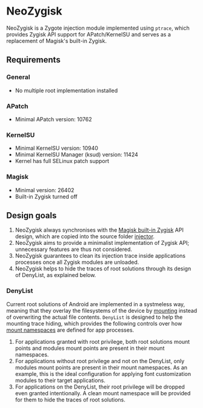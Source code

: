# NeoZygisk

NeoZygisk is a Zygote injection module implemented using `ptrace`, which provides Zygisk API support for APatch/KernelSU and serves as a replacement of Magisk's built-in Zygisk.

## Requirements

### General

+ No multiple root implementation installed

### APatch

+ Minimal APatch version: 10762

### KernelSU

+ Minimal KernelSU version: 10940
+ Minimal KernelSU Manager (ksud) version: 11424
+ Kernel has full SELinux patch support

### Magisk

+ Minimal version: 26402
+ Built-in Zygisk turned off

## Design goals

1. NeoZygisk always synchronises with the [Magisk built-in Zygisk](https://github.com/topjohnwu/Magisk/tree/master/native/src/core/zygisk) API design, which are copied into the source folder [injector](https://github.com/JingMatrix/NeoZygisk/tree/master/loader/src/injector).
2. NeoZygisk aims to provide a minimalist implementation of Zygisk API; unnecessary features are thus not considered.
3. NeoZygisk guarantees to clean its injection trace inside applications processes once all Zygisk modules are unloaded.
4. NeoZygisk helps to hide the traces of root solutions through its design of DenyList, as explained below.

### DenyList

Current root solutions of Android are implemented in a systmeless way, meaning that they overlay the filesystems of the device by [mounting](https://man7.org/linux/man-pages/man8/mount.8.html) instead of overwriting the actual file contents. `DenyList` is designed to help the mounting trace hiding, which provides the following controls over how [mount namespaces](https://man7.org/linux/man-pages/man7/mount_namespaces.7.html) are defined for app processes.

1. For applications granted with root privilege, both root solutions mount points and modules mount points are present in their mount namespaces.
2. For applications without root privilege and not on the DenyList, only modules mount points are present in their mount namespaces. As an example, this is the ideal configuration for applying font customization modules to their target applications.
3. For applications on the DenyList, their root privilege will be dropped even granted intentionally. A clean mount namespace will be provided for them to hide the traces of root solutions.
